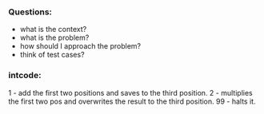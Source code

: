 ### Questions:

- what is the context?
- what is the problem?
- how should I approach the problem?
- think of test cases?

### intcode:

1 - add the first two positions and saves to the third position.
2 - multiplies the first two pos and overwrites the result to the third position.
99 - halts it.
